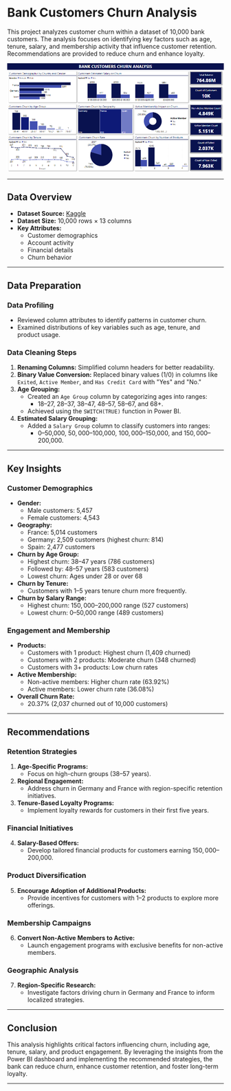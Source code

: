 
# Bank Customers Churn Analysis

This project analyzes customer churn within a dataset of 10,000 bank customers. The analysis focuses on identifying key factors such as age, tenure, salary, and membership activity that influence customer retention. Recommendations are provided to reduce churn and enhance loyalty.

![Dashboard](https://github.com/Olowookere-Abidemi/Bank-Customers-Churn-Analysis/blob/main/BANK%20CHURN%20DASHBOARD.png)

---

## **Data Overview**

- **Dataset Source:** [Kaggle](https://www.kaggle.com)
- **Dataset Size:** 10,000 rows × 13 columns
- **Key Attributes:**  
  - Customer demographics  
  - Account activity  
  - Financial details  
  - Churn behavior  

---

## **Data Preparation**

### **Data Profiling**
- Reviewed column attributes to identify patterns in customer churn.  
- Examined distributions of key variables such as age, tenure, and product usage.

### **Data Cleaning Steps**
1. **Renaming Columns:** Simplified column headers for better readability.  
2. **Binary Value Conversion:** Replaced binary values (1/0) in columns like `Exited`, `Active Member`, and `Has Credit Card` with "Yes" and "No."  
3. **Age Grouping:**  
   - Created an `Age Group` column by categorizing ages into ranges:  
     - 18–27, 28–37, 38–47, 48–57, 58–67, and 68+.  
   - Achieved using the `SWITCH(TRUE)` function in Power BI.  
4. **Estimated Salary Grouping:**  
   - Added a `Salary Group` column to classify customers into ranges:  
     - $0–$50,000, $50,000–$100,000, $100,000–$150,000, and $150,000–$200,000.  

---

## **Key Insights**

### **Customer Demographics**
- **Gender:**  
  - Male customers: 5,457  
  - Female customers: 4,543  
- **Geography:**  
  - France: 5,014 customers  
  - Germany: 2,509 customers (highest churn: 814)  
  - Spain: 2,477 customers  
- **Churn by Age Group:**  
  - Highest churn: 38–47 years (786 customers)  
  - Followed by: 48–57 years (583 customers)  
  - Lowest churn: Ages under 28 or over 68  
- **Churn by Tenure:**  
  - Customers with 1–5 years tenure churn more frequently.  
- **Churn by Salary Range:**  
  - Highest churn: $150,000–$200,000 range (527 customers)  
  - Lowest churn: $0–$50,000 range (489 customers)  

### **Engagement and Membership**
- **Products:**  
  - Customers with 1 product: Highest churn (1,409 churned)  
  - Customers with 2 products: Moderate churn (348 churned)  
  - Customers with 3+ products: Low churn rates  
- **Active Membership:**  
  - Non-active members: Higher churn rate (63.92%)  
  - Active members: Lower churn rate (36.08%)  
- **Overall Churn Rate:**  
  - 20.37% (2,037 churned out of 10,000 customers)  

---

## **Recommendations**

### **Retention Strategies**
1. **Age-Specific Programs:**  
   - Focus on high-churn groups (38–57 years).  
2. **Regional Engagement:**  
   - Address churn in Germany and France with region-specific retention initiatives.  
3. **Tenure-Based Loyalty Programs:**  
   - Implement loyalty rewards for customers in their first five years.

### **Financial Initiatives**
4. **Salary-Based Offers:**  
   - Develop tailored financial products for customers earning $150,000–$200,000.  

### **Product Diversification**
5. **Encourage Adoption of Additional Products:**  
   - Provide incentives for customers with 1–2 products to explore more offerings.

### **Membership Campaigns**
6. **Convert Non-Active Members to Active:**  
   - Launch engagement programs with exclusive benefits for non-active members.

### **Geographic Analysis**
7. **Region-Specific Research:**  
   - Investigate factors driving churn in Germany and France to inform localized strategies.

---

## **Conclusion**

This analysis highlights critical factors influencing churn, including age, tenure, salary, and product engagement. By leveraging the insights from the Power BI dashboard and implementing the recommended strategies, the bank can reduce churn, enhance customer retention, and foster long-term loyalty.

---
```
